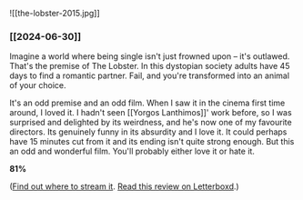 ![[the-lobster-2015.jpg]]
### [[2024-06-30]]

Imagine a world where being single isn't just frowned upon – it's outlawed. That's the premise of The Lobster. In this dystopian society adults have 45 days to find a romantic partner. Fail, and you're transformed into an animal of your choice.

It's an odd premise and an odd film. When I saw it in the cinema first time around, I loved it. I hadn't seen [[Yorgos Lanthimos]]' work before, so I was surprised and delighted by its weirdness, and he's now one of my favourite directors. Its genuinely funny in its absurdity and I love it. It could perhaps have 15 minutes cut from it and its ending isn't quite strong enough. But this an odd and wonderful film. You'll probably either love it or hate it.

**81%**

([Find out where to stream it](https://www.justwatch.com/uk/movie/the-lobster). [Read this review on Letterboxd](https://letterboxd.com/elliotclowes/film/the-lobster/).)